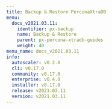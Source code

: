 ```yaml
---
title: Backup & Restore PerconaXtraDB
menu:
  docs_v2021.03.11:
    identifier: px-backup
    name: Backup & Restore
    parent: px-percona-xtradb-guides
    weight: 40
menu_name: docs_v2021.03.11
info:
  autoscaler: v0.2.0
  cli: v0.17.0
  community: v0.17.0
  enterprise: v0.4.0
  installer: v0.17.0
  release: v2021.03.11
  version: v2021.03.11
---
```


